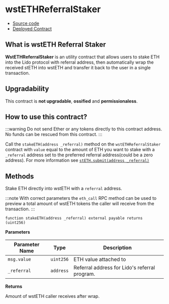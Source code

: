 # wstETHReferralStaker

- [Source code](https://github.com/lidofinance/si-lidity/blob/develop/si-contracts/0.8.25/WstETHReferralStaker.sol)
- [Deployed Contract](https://etherscan.io/address/0xa88f0329C2c4ce51ba3fc619BBf44efE7120Dd0d)

## What is wstETH Referral Staker

**WstETHReferralStaker** is an utility contract that allows users to stake ETH into the Lido protocol with referral address, then automatically wrap the received stETH into wstETH and transfer it back to the user in a single transaction.

## Upgradability

This contract is **not upgradable**, **ossified** and **permissionaless**.

## How to use this contract?

:::warning
Do not send Ether or any tokens directly to this contract address. No funds can be rescued from this contract.
:::

Call the `stakeETH(address _referral)` method on the `wstETHReferralStaker` contract with `value` equal to the amount of ETH you want to stake with a `_referral` address set to the preferred referral address(could be a zero address). For more information see [`stETH.submit(address _referral)`](/contracts/lido#submit)

## Methods

Stake ETH directly into wstETH with a `referral` address.

:::note
With correct parameters the `eth_call` RPC method can be used to preview a total amount of wstETH tokens the caller will receive from the transaction.
:::

```solidity
function stakeETH(address _referral) external payable returns (uint256)
```

**Parameters**

| Parameter Name | Type      | Description                                   |
| -------------- | --------- | --------------------------------------------- |
| `msg.value`    | `uint256` | ETH value attached to                         |
| `_referral`    | `address` | Referral address for Lido's referral program. |

**Returns**

Amount of wstETH caller receives after wrap.
